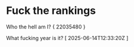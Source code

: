 # Fuck the rankings

Who the hell am I?
{ 22035480 }

What fucking year is it?
[ 2025-06-14T12:33:20Z ]

